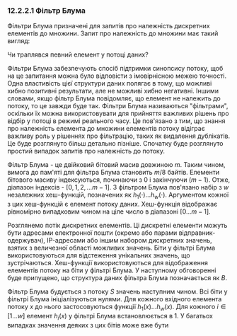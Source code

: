 ### 12.2.2.1 Фільтр Блума

Фільтри Блума призначені для запитів про належність дискретних елементів до множини. Запит про належність до множини має такий вигляд:

Чи траплявся певний елемент у потоці даних?

Фільтри Блума забезпечують спосіб підтримки синопсису потоку, щоб на це запитання можна було відповісти з імовірнісною межею точності. Одна властивість цієї структури даних полягає в тому, що можливі хибно позитивні результати, але не можливі хибно негативні. Іншими словами, якщо фільтр Блума повідомляє, що елемент не належить до потоку, то це завжди буде так. Фільтри Блума називаються "фільтрами", оскільки їх можна використовувати для прийняття важливих рішень про відбір у потоці в режимі реального часу. Це пов'язано з тим, що знання про належність елемента до множини елементів потоку відіграє важливу роль у рішеннях про фільтрацію, таких як видалення дублікатів. Це буде розглянуто більш детально пізніше. Спочатку буде розглянуто простий випадок запитів про належність до потоку.

Фільтр Блума - це двійковий бітовий масив довжиною $m$. Таким чином, вимога до пам'яті для фільтра Блума становить $m/8$ байтів. Елементи бітового масиву індексуються, починаючи з 0 і закінчуючи $(m - 1)$. Отже, діапазон індексів - $[0, 1, 2, ... m - 1]$. З фільтром Блума пов'язано набір з $w$ незалежних хеш-функцій, позначених як $h_1(\cdot) \ldots h_w(\cdot)$. Аргументом кожної з цих хеш-функцій є елемент потоку даних. Хеш-функція відображає рівномірно випадковим чином на ціле число в діапазоні $[0 \ldots m - 1]$.

Розглянемо потік дискретних елементів. Ці дискретні елементи можуть бути адресами електронної пошти (окремо або парами відправник-одержувач), IP-адресами або іншим набором дискретних значень, взятих з величезної області можливих значень. Біти у фільтрі Блума використовуються для відстеження унікальних значень, що зустрічаються. Хеш-функції використовуються для відображення елементів потоку на біти у фільтрі Блума. У наступному обговоренні буде припущено, що структура даних фільтра Блума позначається як $B$.

Фільтр Блума будується з потоку $S$ значень наступним чином. Всі біти у фільтрі Блума ініціалізуються нулями. Для кожного вхідного елемента потоку $x$ до нього застосовуються функції $h_1(x) \ldots h_w(x)$. Для кожного $i \in [1 \ldots w]$ елемент $h_i(x)$ у фільтрі Блума встановлюється в 1. У багатьох випадках значення деяких з цих бітів може вже бути 